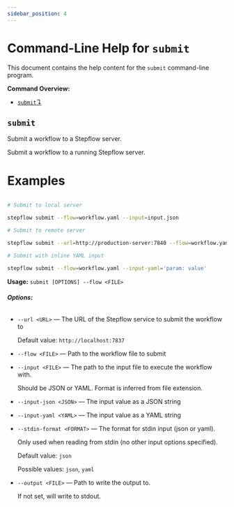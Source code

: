 ```yaml
---
sidebar_position: 4
---
```


# Command-Line Help for `submit`

This document contains the help content for the `submit` command-line program.

**Command Overview:**

* [`submit`↴](#submit)

## `submit`

Submit a workflow to a Stepflow server.

Submit a workflow to a running Stepflow server.

# Examples

```bash

# Submit to local server

stepflow submit --flow=workflow.yaml --input=input.json

# Submit to remote server

stepflow submit --url=http://production-server:7840 --flow=workflow.yaml --input-json='{"key": "value"}'

# Submit with inline YAML input

stepflow submit --flow=workflow.yaml --input-yaml='param: value'

```

**Usage:** `submit [OPTIONS] --flow <FILE>`

###### **Options:**

* `--url <URL>` — The URL of the Stepflow service to submit the workflow to

  Default value: `http://localhost:7837`
* `--flow <FILE>` — Path to the workflow file to submit
* `--input <FILE>` — The path to the input file to execute the workflow with.

   Should be JSON or YAML. Format is inferred from file extension.
* `--input-json <JSON>` — The input value as a JSON string
* `--input-yaml <YAML>` — The input value as a YAML string
* `--stdin-format <FORMAT>` — The format for stdin input (json or yaml).

   Only used when reading from stdin (no other input options specified).

  Default value: `json`

  Possible values: `json`, `yaml`

* `--output <FILE>` — Path to write the output to.

   If not set, will write to stdout.



